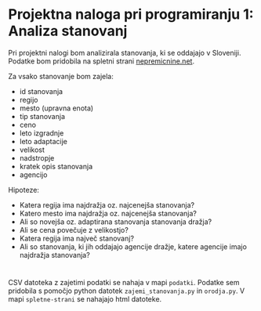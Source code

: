 # Projektna naloga pri programiranju 1: Analiza stanovanj
Pri projektni nalogi bom analizirala stanovanja, ki se oddajajo v Sloveniji. 
Podatke bom pridobila na spletni strani [nepremicnine.net](www.nepremicnine.net).

Za vsako stanovanje bom zajela:

* id stanovanja
* regijo
* mesto (upravna enota)
* tip stanovanja
* ceno
* leto izgradnje
* leto adaptacije
* velikost
* nadstropje 
* kratek opis stanovanja
* agencijo

Hipoteze:
* Katera regija ima najdražja oz. najcenejša stanovanja?
* Katero mesto ima najdražja oz. najcenejša stanovanja?
* Ali so novejša oz. adaptirana stanovanja stanovanja dražja?
* Ali se cena povečuje z velikostjo?
* Katera regija ima največ stanovanj?
* Ali so stanovanja, ki jih oddajajo agencije dražje, katere agencije imajo najdražja stanovanja? 

#
CSV datoteka z zajetimi podatki se nahaja v mapi `podatki`. Podatke sem pridobila s pomočjo python datotek `zajemi_stanovanja.py` in `orodja.py`. V mapi `spletne-strani` se nahajajo html datoteke.